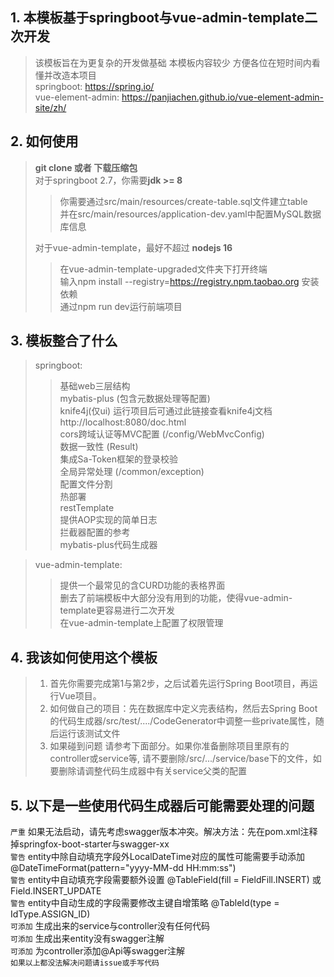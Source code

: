 ## 1. 本模板基于springboot与vue-admin-template二次开发
> 该模板旨在为更复杂的开发做基础 本模板内容较少 方便各位在短时间内看懂并改造本项目   
> springboot: https://spring.io/  
> vue-element-admin: https://panjiachen.github.io/vue-element-admin-site/zh/

## 2. 如何使用
> **git clone 或者 下载压缩包**  
> 对于springboot 2.7，你需要**jdk >= 8**  
> > 你需要通过src/main/resources/create-table.sql文件建立table  
> > 并在src/main/resources/application-dev.yaml中配置MySQL数据库信息  
> > 
> 对于vue-admin-template，最好不超过 **nodejs 16**  
> > 在vue-admin-template-upgraded文件夹下打开终端  
> > 输入npm install --registry=https://registry.npm.taobao.org 安装依赖  
> > 通过npm run dev运行前端项目

## 3. 模板整合了什么
> springboot:
> > 基础web三层结构   
> > mybatis-plus (包含元数据处理等配置)   
> > knife4j(仅ui) 运行项目后可通过此链接查看knife4j文档 http://localhost:8080/doc.html  
> > cors跨域认证等MVC配置 (/config/WebMvcConfig)   
> > 数据一致性 (Result)   
> > 集成Sa-Token框架的登录校验    
> > 全局异常处理 (/common/exception)  
> > 配置文件分割  
> > 热部署    
> > restTemplate    
> > 提供AOP实现的简单日志    
> > 拦截器配置的参考  
> > mybatis-plus代码生成器

> vue-admin-template: 
> > 提供一个最常见的含CURD功能的表格界面  
> > 删去了前端模板中大部分没有用到的功能，使得vue-admin-template更容易进行二次开发  
> > 在vue-admin-template上配置了权限管理  

## 4. 我该如何使用这个模板
> 1. 首先你需要完成第1与第2步，之后试着先运行Spring Boot项目，再运行Vue项目。  
> 2. 如何做自己的项目：先在数据库中定义完表结构，然后去Spring Boot的代码生成器/src/test/..../CodeGenerator中调整一些private属性，随后运行该测试文件  
> 3. 如果碰到问题 请参考下面部分。如果你准备删除项目里原有的controller或service等, 请不要删除/src/.../service/base下的文件，如要删除请调整代码生成器中有关service父类的配置  
  
## 5. 以下是一些使用代码生成器后可能需要处理的问题
```严重``` 如果无法启动，请先考虑swagger版本冲突。解决方法：先在pom.xml注释掉springfox-boot-starter与swagger-xx    
```警告``` entity中除自动填充字段外LocalDateTime对应的属性可能需要手动添加 @DateTimeFormat(pattern="yyyy-MM-dd HH:mm:ss")   
```警告``` entity中自动填充字段需要额外设置 @TableField(fill = FieldFill.INSERT) 或Field.INSERT_UPDATE    
```警告``` entity中自动生成的字段需要修改主键自增策略  @TableId(type = IdType.ASSIGN_ID)    
```可添加``` 生成出来的service与controller没有任何代码   
```可添加``` 生成出来entity没有swagger注解   
```可添加``` 为controller添加@Api等swagger注解   
```如果以上都没法解决问题请issue或手写代码```
